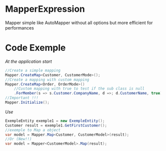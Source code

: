 # MapperExpression
Mapper simple like AutoMapper without all options but more efficient for performances
# Code Exemple
*At the application start*
```C#
//Create a simple mapping
Mapper.CreateMap<Customer, CustomerMode>();
//Create a mapping with custom mapping
Mapper.CreateMap<Order, OrderMode>()
    //Custom mapping with true to test if the sub class is null
    .ForMember(s => s.Customer.CompanyName, d =>; d.CustomerName, true);
//Important !!!
Mapper.Initialize();
```
*Use*
```C#
ExempleEntity exemple1 = new ExempleEntity();
Customer result = exemple1.GetFirstCustomer();
//exemple to Map a object
var model = Mapper.Map<Customer, CustomerModel>(result);
//Or (New!!)
var model = Mapper<CustomerModel>.Map(result);
```
